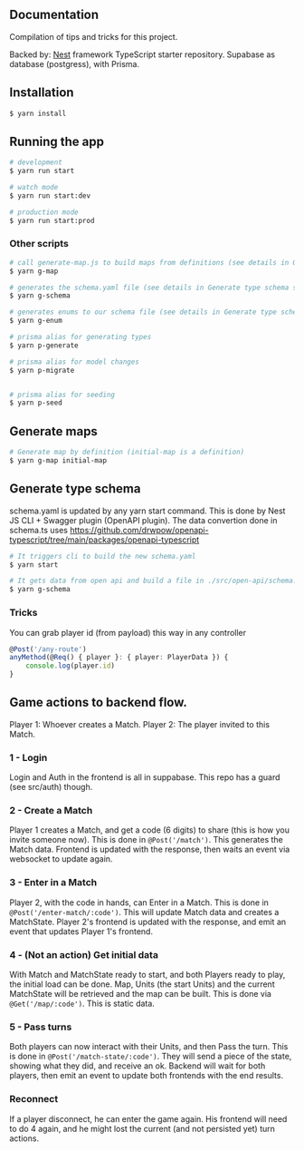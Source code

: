 ## Documentation

Compilation of tips and tricks for this project.

Backed by: [Nest](https://github.com/nestjs/nest) framework TypeScript starter repository.
Supabase as database (postgress), with Prisma.

## Installation

```bash
$ yarn install
```

## Running the app

```bash
# development
$ yarn run start

# watch mode
$ yarn run start:dev

# production mode
$ yarn run start:prod
```

### Other scripts

```bash
# call generate-map.js to build maps from definitions (see details in Generate maps section)
$ yarn g-map

# generates the schema.yaml file (see details in Generate type schema section)
$ yarn g-schema

# generates enums to our schema file (see details in Generate type schema section)
$ yarn g-enum

# prisma alias for generating types
$ yarn p-generate

# prisma alias for model changes
$ yarn p-migrate


# prisma alias for seeding
$ yarn p-seed

```

## Generate maps

```bash
# Generate map by definition (initial-map is a definition)
$ yarn g-map initial-map
```

## Generate type schema

schema.yaml is updated by any yarn start command. This is done by Nest JS CLI + Swagger plugin (OpenAPI plugin). The data convertion done in
schema.ts uses https://github.com/drwpow/openapi-typescript/tree/main/packages/openapi-typescript

```bash
# It triggers cli to build the new schema.yaml
$ yarn start

# It gets data from open api and build a file in ./src/open-api/schema.ts, this can be copy and paste into castle_age
$ yarn g-schema
```

### Tricks

You can grab player id (from payload) this way in any controller

```ts
@Post('/any-route')
anyMethod(@Req() { player }: { player: PlayerData }) {
    console.log(player.id)
}
```

## Game actions to backend flow.

Player 1: Whoever creates a Match.
Player 2: The player invited to this Match.

### 1 - Login

Login and Auth in the frontend is all in suppabase. This repo has a guard (see src/auth) though.

### 2 - Create a Match

Player 1 creates a Match, and get a code (6 digits) to share (this is how you invite someone now). This is done in `@Post('/match')`. This generates the Match data. Frontend is updated with the response, then waits an event via websocket to update again.

### 3 - Enter in a Match

Player 2, with the code in hands, can Enter in a Match. This is done in `@Post('/enter-match/:code')`. This will update Match data and creates a MatchState. Player 2's frontend is updated with the response, and emit an event that updates Player 1's frontend.

### 4 - (Not an action) Get initial data

With Match and MatchState ready to start, and both Players ready to play, the initial load can be done. Map, Units (the start Units) and the current MatchState will be retrieved and the map can be built. This is done via `@Get('/map/:code')`. This is static data.

### 5 - Pass turns

Both players can now interact with their Units, and then Pass the turn. This is done in `@Post('/match-state/:code')`. They will send a piece of the state, showing what they did, and receive an ok. Backend will wait for both players, then emit an event to update both frontends with the end results.

### Reconnect

If a player disconnect, he can enter the game again. His frontend will need to do 4 again, and he might lost the current (and not persisted yet) turn actions.
